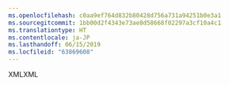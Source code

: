 ```yaml
---
ms.openlocfilehash: c0aa9ef764d832b80428d756a731a94251b0e3a1
ms.sourcegitcommit: 1bb00d2f4343e73ae8d58668f02297a3cf10a4c1
ms.translationtype: HT
ms.contentlocale: ja-JP
ms.lasthandoff: 06/15/2019
ms.locfileid: "63869608"
---
```

<span data-ttu-id="ab523-101">XML</span><span class="sxs-lookup"><span data-stu-id="ab523-101">XML</span></span>